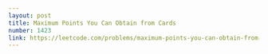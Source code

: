 ```yaml
---
layout: post
title: Maximum Points You Can Obtain from Cards
number: 1423
link: https://leetcode.com/problems/maximum-points-you-can-obtain-from-cards
---
```

